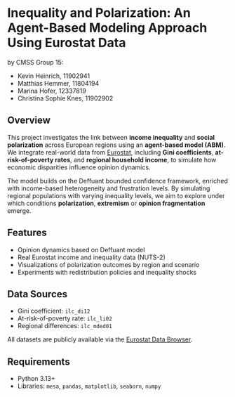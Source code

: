 # Inequality and Polarization: An Agent-Based Modeling Approach Using Eurostat Data

by CMSS Group 15:
- Kevin Heinrich, 11902941
- Matthias Hemmer, 11804194
- Marina Hofer, 12337819
- Christina Sophie Knes, 11902902

## Overview

This project investigates the link between **income inequality** and **social polarization** across European regions using an **agent-based model (ABM)**. We integrate real-world data from [Eurostat](https://ec.europa.eu/eurostat), including **Gini coefficients**, **at-risk-of-poverty rates**, and **regional household income**, to simulate how economic disparities influence opinion dynamics.

The model builds on the Deffuant bounded confidence framework, enriched with income-based heterogeneity and frustration levels. By simulating regional populations with varying inequality levels, we aim to explore under which conditions **polarization**, **extremism** or **opinion fragmentation** emerge.

## Features

- Opinion dynamics based on Deffuant model
- Real Eurostat income and inequality data (NUTS-2)
- Visualizations of polarization outcomes by region and scenario
- Experiments with redistribution policies and inequality shocks

## Data Sources

- Gini coefficient: `ilc_di12`  
- At-risk-of-poverty rate: `ilc_li02`  
- Regional differences: `ilc_mded01`

All datasets are publicly available via the [Eurostat Data Browser](https://ec.europa.eu/eurostat/databrowser/).

## Requirements

- Python 3.13+
- Libraries: `mesa`, `pandas`, `matplotlib`, `seaborn`, `numpy`

